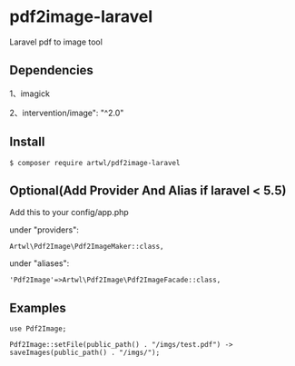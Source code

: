 
# pdf2image-laravel

Laravel pdf to image tool

## Dependencies

1、imagick

2、intervention/image": "^2.0"

## Install

`$ composer require artwl/pdf2image-laravel`
## Optional(Add Provider And Alias if laravel < 5.5)

Add this to your config/app.php

under "providers":

`Artwl\Pdf2Image\Pdf2ImageMaker::class,`

under "aliases":

`'Pdf2Image'=>Artwl\Pdf2Image\Pdf2ImageFacade::class,`

## Examples

```
use Pdf2Image;

Pdf2Image::setFile(public_path() . "/imgs/test.pdf") -> saveImages(public_path() . "/imgs/");
```
